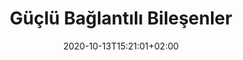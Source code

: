---
title: "Güçlü Bağlantılı Bileşenler"
description: ""
lead: ""
date: 2020-10-13T15:21:01+02:00
lastmod: 2020-10-13T15:21:01+02:00
draft: false
images: []
menu:
  docs:
    parent: "graph-based-dsa"
weight: 12
toc: true
---